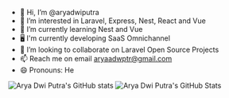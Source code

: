 - 👋 Hi, I’m @aryadwiputra
- 👀 I’m interested in Laravel, Express, Nest, React and Vue
- 🌱 I’m currently learning Nest and Vue
- 🖥️ I'm currently developing SaaS Omnichannel
- 💞️ I’m looking to collaborate on Laravel Open Source Projects
- 📫 Reach me on email aryaadwptr@gmail.com
- 😄 Pronouns: He

![Arya Dwi Putra's GitHub stats](https://github-readme-stats.vercel.app/api?username=aryadwiputra&show_icons=true&bg_color=00000000)
![Arya Dwi Putra's GitHub Stats](https://github-readme-stats.vercel.app/api/top-langs/?username=aryadwiputra&theme=dark&show_icons=true&hide_border=true&layout=compact)

<!---
aryadwiputra/aryadwiputra is a ✨ special ✨ repository because its `README.md` (this file) appears on your GitHub profile.
You can click the Preview link to take a look at your changes.
--->
